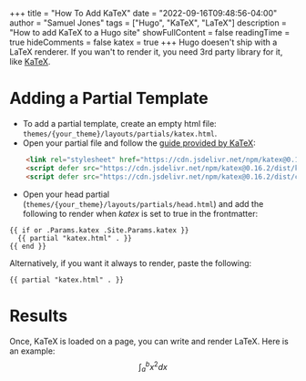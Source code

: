 +++
title = "How To Add KaTeX"
date = "2022-09-16T09:48:56-04:00"
author = "Samuel Jones"
tags = ["Hugo", "KaTeX", "LaTeX"]
description = "How to add KaTeX to a Hugo site"
showFullContent = false
readingTime = true
hideComments = false
katex = true
+++
Hugo doesen't ship with a LaTeX renderer. If you wan't to render it, you need 3rd party library for it, like [KaTeX](https://katex.org/).

# Adding a Partial Template
- To add a partial template, create an empty html file: ```themes/{your_theme}/layouts/partials/katex.html```.
- Open your partial file and follow the [guide provided by KaTeX](https://katex.org/docs/browser.html):
```html
    <link rel="stylesheet" href="https://cdn.jsdelivr.net/npm/katex@0.16.2/dist/katex.min.css" integrity="sha384-bYdxxUwYipFNohQlHt0bjN/LCpueqWz13HufFEV1SUatKs1cm4L6fFgCi1jT643X" crossorigin="anonymous">
    <script defer src="https://cdn.jsdelivr.net/npm/katex@0.16.2/dist/katex.min.js" integrity="sha384-Qsn9KnoKISj6dI8g7p1HBlNpVx0I8p1SvlwOldgi3IorMle61nQy4zEahWYtljaz" crossorigin="anonymous"></script>
    <script defer src="https://cdn.jsdelivr.net/npm/katex@0.16.2/dist/contrib/auto-render.min.js" integrity="sha384-+VBxd3r6XgURycqtZ117nYw44OOcIax56Z4dCRWbxyPt0Koah1uHoK0o4+/RRE05" crossorigin="anonymous" onload="renderMathInElement(document.body);"></script>
```

- Open your head partial (```themes/{your_theme}/layouts/partials/head.html```) and add the following to render when _katex_ is set to true in the frontmatter:
```
{{ if or .Params.katex .Site.Params.katex }}
  {{ partial "katex.html" . }}
{{ end }}
```

Alternatively, if you want it always to render, paste the following:
```
{{ partial "katex.html" . }}
```

# Results
Once, KaTeX is loaded on a page, you can write and render LaTeX. Here is an example: $$\int_{a}^{b} x^2 dx$$